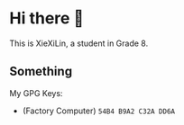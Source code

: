 # Hi there 👋

This is XieXiLin, a student in Grade 8.

## Something

My GPG Keys:
- (Factory Computer) `54B4 B9A2 C32A DD6A`
